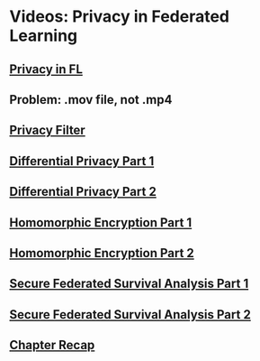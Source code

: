 # Videos: Privacy in Federated Learning

## [Privacy in FL](https://developer.download.nvidia.com/assets/Clara/flare/tutorials/Chapter5/part3-chapter5-05.1-privacy.mp4)

## Problem: .mov file, not .mp4
## [Privacy Filter](https://developer.download.nvidia.com/assets/Clara/flare/tutorials/Chapter5/part3-chapter5-05.1-privacy_filter_nb.mp4)
## [Differential Privacy Part 1](https://developer.download.nvidia.com/assets/Clara/flare/tutorials/Chapter5/part3-chapter5-05.2-differential_privacy.mp4)
## [Differential Privacy Part 2](https://developer.download.nvidia.com/assets/Clara/flare/tutorials/Chapter5/part3_chapter5-05.2-differential_privacy_nb.mp4)
## [Homomorphic Encryption Part 1](https://developer.download.nvidia.com/assets/Clara/flare/tutorials/Chapter5/part3-chapter5-05.3.1-homomorphic_encryption.mp4)
## [Homomorphic Encryption Part 2](https://developer.download.nvidia.com/assets/Clara/flare/tutorials/Chapter5/part3-chapter5-05.3.1-homomorphic_encryption_nb.mp4)
## [Secure Federated Survival Analysis Part 1](https://developer.download.nvidia.com/assets/Clara/flare/tutorials/Chapter5/part3-chapter5-05.3.2-survival_analysis_with_he.mp4)
## [Secure Federated Survival Analysis Part 2](https://developer.download.nvidia.com/assets/Clara/flare/tutorials/Chapter5/part3-chapter5-05.3.2_survival_analysis_with_he_nb.mp4)
## [Chapter Recap](https://developer.download.nvidia.com/assets/Clara/flare/tutorials/Chapter5/part3-chapter5-05.4-recap.mp4)










